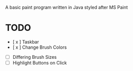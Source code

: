 A basic paint program written in Java styled after MS Paint

# TODO
- [ x ] Taskbar
- [ x ] Change Brush Colors
- [ ] Differing Brush Sizes
- [ ] Highlight Buttons on Click